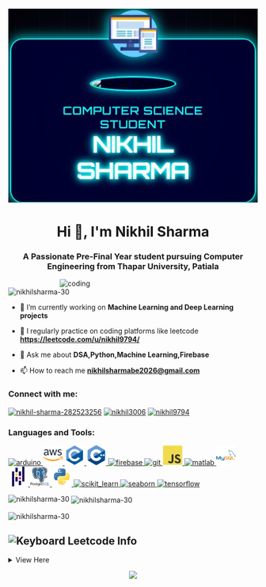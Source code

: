 <p align="center">
  <img src="https://github.com/NikhilSharma-30/NikhilSharma-30/blob/main/background.jpg" alt="logo">
</p>
<h1 align="center">Hi 👋, I'm Nikhil Sharma</h1>
<h3 align="center">A Passionate Pre-Final Year student pursuing Computer Engineering from Thapar University, Patiala</h3>

<img align="right" alt="coding" width="400" src="https://user-images.githubusercontent.com/55389276/140866485-8fb1c876-9a8f-4d6a-98dc-08c4981eaf70.gif">
<p align="left"> <img src="https://komarev.com/ghpvc/?username=nikhilsharma-30&label=Profile%20views&color=0e75b6&style=flat" alt="nikhilsharma-30" /> </p>

- 🔭 I’m currently working on **Machine Learning and Deep Learning projects**

- 📝 I regularly practice on coding platforms like leetcode **https://leetcode.com/u/nikhil9794/**

- 💬 Ask me about **DSA,Python,Machine Learning,Firebase**

- 📫 How to reach me **nikhilsharmabe2026@gmail.com**

<h3 align="left">Connect with me:</h3>
<p align="left">
<a href="https://linkedin.com/in/nikhil-sharma-282523256" target="blank"><img align="center" src="https://raw.githubusercontent.com/rahuldkjain/github-profile-readme-generator/master/src/images/icons/Social/linked-in-alt.svg" alt="nikhil-sharma-282523256" height="30" width="40" /></a>
<a href="https://codeforces.com/profile/nikhil3006" target="blank"><img align="center" src="https://raw.githubusercontent.com/rahuldkjain/github-profile-readme-generator/master/src/images/icons/Social/codeforces.svg" alt="nikhil3006" height="30" width="40" /></a>
<a href="https://www.leetcode.com/nikhil9794" target="blank"><img align="center" src="https://raw.githubusercontent.com/rahuldkjain/github-profile-readme-generator/master/src/images/icons/Social/leet-code.svg" alt="nikhil9794" height="30" width="40" /></a>
</p>

<h3 align="left">Languages and Tools:</h3>
<p align="left"> <a href="https://www.arduino.cc/" target="_blank" rel="noreferrer"> <img src="https://cdn.worldvectorlogo.com/logos/arduino-1.svg" alt="arduino" width="40" height="40"/> </a> <a href="https://aws.amazon.com" target="_blank" rel="noreferrer"> <img src="https://raw.githubusercontent.com/devicons/devicon/master/icons/amazonwebservices/amazonwebservices-original-wordmark.svg" alt="aws" width="40" height="40"/> </a> <a href="https://www.cprogramming.com/" target="_blank" rel="noreferrer"> <img src="https://raw.githubusercontent.com/devicons/devicon/master/icons/c/c-original.svg" alt="c" width="40" height="40"/> </a> <a href="https://www.w3schools.com/cpp/" target="_blank" rel="noreferrer"> <img src="https://raw.githubusercontent.com/devicons/devicon/master/icons/cplusplus/cplusplus-original.svg" alt="cplusplus" width="40" height="40"/> </a> <a href="https://firebase.google.com/" target="_blank" rel="noreferrer"> <img src="https://firebase.google.com/downloads/brand-guidelines/PNG/logo-logomark.png" alt="firebase" width="40" height="40"/> </a> <a href="https://git-scm.com/" target="_blank" rel="noreferrer"> <img src="https://www.vectorlogo.zone/logos/git-scm/git-scm-icon.svg" alt="git" width="40" height="40"/> </a> <a href="https://developer.mozilla.org/en-US/docs/Web/JavaScript" target="_blank" rel="noreferrer"> <img src="https://raw.githubusercontent.com/devicons/devicon/master/icons/javascript/javascript-original.svg" alt="javascript" width="40" height="40"/> </a> <a href="https://www.mathworks.com/" target="_blank" rel="noreferrer"> <img src="https://upload.wikimedia.org/wikipedia/commons/2/21/Matlab_Logo.png" alt="matlab" width="40" height="40"/> </a> <a href="https://www.mysql.com/" target="_blank" rel="noreferrer"> <img src="https://raw.githubusercontent.com/devicons/devicon/master/icons/mysql/mysql-original-wordmark.svg" alt="mysql" width="40" height="40"/> </a> <a href="https://pandas.pydata.org/" target="_blank" rel="noreferrer"> <img src="https://raw.githubusercontent.com/devicons/devicon/2ae2a900d2f041da66e950e4d48052658d850630/icons/pandas/pandas-original.svg" alt="pandas" width="40" height="40"/> </a> <a href="https://www.postgresql.org" target="_blank" rel="noreferrer"> <img src="https://raw.githubusercontent.com/devicons/devicon/master/icons/postgresql/postgresql-original-wordmark.svg" alt="postgresql" width="40" height="40"/> </a> <a href="https://www.python.org" target="_blank" rel="noreferrer"> <img src="https://raw.githubusercontent.com/devicons/devicon/master/icons/python/python-original.svg" alt="python" width="40" height="40"/> </a> <a href="https://scikit-learn.org/" target="_blank" rel="noreferrer"> <img src="https://upload.wikimedia.org/wikipedia/commons/0/05/Scikit_learn_logo_small.svg" alt="scikit_learn" width="40" height="40"/> </a> <a href="https://seaborn.pydata.org/" target="_blank" rel="noreferrer"> <img src="https://seaborn.pydata.org/_images/logo-mark-lightbg.svg" alt="seaborn" width="40" height="40"/> </a> <a href="https://www.tensorflow.org" target="_blank" rel="noreferrer"> <img src="https://www.vectorlogo.zone/logos/tensorflow/tensorflow-icon.svg" alt="tensorflow" width="40" height="40"/> </a> </p>

<p><img align="left" src="https://github-readme-stats.vercel.app/api/top-langs?username=nikhilsharma-30&show_icons=true&locale=en&layout=compact" alt="nikhilsharma-30" /></p>

<p>&nbsp;<img align="center" src="https://github-readme-stats.vercel.app/api?username=nikhilsharma-30&show_icons=true&locale=en" alt="nikhilsharma-30" /></p>

<p>
  <img align="center" src="https://github-readme-streak-stats.herokuapp.com/?user=nikhilsharma-30&theme=default" alt="nikhilsharma-30" />
</p>


## <img src="https://raw.githubusercontent.com/Tarikul-Islam-Anik/Animated-Fluent-Emojis/master/Emojis/Objects/Keyboard.png" alt="Keyboard" width="25" height="25" /> **Leetcode Info**
<details>
  <summary>View Here</summary>
  <br>

  <!-- 50 days -->
  <a href="https://leetcode.com/u/nikhil9794/" target="_blank">
    <img src="https://assets.leetcode.com/static_assets/others/2550.gif" alt="nikhil50" height="200" width="200" />
  </a>

  <!-- 100 days -->
  <a href="https://leetcode.com/u/nikhil9794/" target="_blank">
    <img src="https://assets.leetcode.com/static_assets/others/25100.gif" alt="nikhil100" height="200" width="200" />
  </a>
   <br>
  <img align="top" src="https://leetcard.jacoblin.cool/nikhil9794?theme=dark&font=Nunito&ext=heatmap" />
</details>

<p align="center">
  <img src="https://capsule-render.vercel.app/api?type=waving&color=gradient&height=110&section=footer&animation=twinkling"/>
</p>
